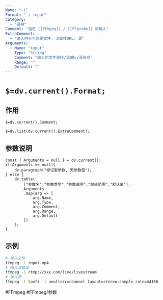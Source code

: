 ```yaml
---
Name: "-i"
Format: "-i input"
Category:
  - "通用"
Comment: "指定 [[FFmpeg]] / [[FFprobe]] 的输入"
ExtraComment:
  - "输入内容可以是文件, 流媒体URL, 源"
Arguments:
  - Name: "input"
    Type: "String"
    Comment: "输入的文件路径/流URL/源信息"
    Range: ""
    Default: ""
---
```


# `$=dv.current().Format;`

## 作用
`$=dv.current().Comment;`

`$=dv.list(dv.current().ExtraComment);`

## 参数说明
```dataviewjs
const { Arguments = null } = dv.current();
if(Arguments == null){
	dv.paragraph("标记型参数, 无参数值");
} else {
	dv.table(
		["参数名","参数类型","参数说明","取值范围","默认值"],
		Arguments
		.map(arg => [
			arg.Name,
			arg.Type,
			arg.Comment,
			arg.Range,
			arg.Default
		])
	);
}

```

## 示例
```bash
# 输入文件
ffmpeg -i input.mp4
# 输入流媒体
ffmpeg -i rtmp://xxx.com/live/livestream
# 输入源
ffmpeg -f lavfi -i anullsrc=channel_layout=stereo:sample_rate=44100
```

#FFmpeg #FFmpeg/参数
